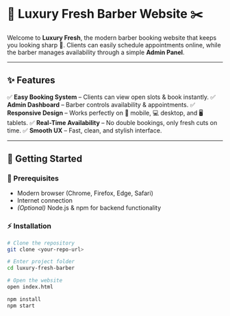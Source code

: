 # 💈 Luxury Fresh Barber Website ✂️

Welcome to **Luxury Fresh**, the modern barber booking website that keeps you looking sharp 💎.
Clients can easily schedule appointments online, while the barber manages availability through a simple **Admin Panel**.

---

## ✨ Features

✅ **Easy Booking System** – Clients can view open slots & book instantly.
✅ **Admin Dashboard** – Barber controls availability & appointments.
✅ **Responsive Design** – Works perfectly on 📱 mobile, 💻 desktop, and 🖥️ tablets.
✅ **Real-Time Availability** – No double bookings, only fresh cuts on time.
✅ **Smooth UX** – Fast, clean, and stylish interface.

---

## 🚀 Getting Started

### 🔧 Prerequisites
- Modern browser (Chrome, Firefox, Edge, Safari)
- Internet connection
- *(Optional)* Node.js & npm for backend functionality

### ⚡ Installation
```bash
# Clone the repository
git clone <your-repo-url>

# Enter project folder
cd luxury-fresh-barber

# Open the website
open index.html

npm install
npm start
